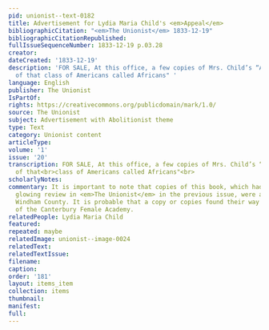 ```yaml
---
pid: unionist--text-0182
title: Advertisement for Lydia Maria Child's <em>Appeal</em>
bibliographicCitation: "<em>The Unionist</em> 1833-12-19"
bibliographicCitationRepublished: 
fullIssueSequenceNumber: 1833-12-19 p.03.28
creator: 
dateCreated: '1833-12-19'
description: 'FOR SALE, At this office, a few copies of Mrs. Child’s “Appeal in behalf
  of that class of Americans called Africans" '
language: English
publisher: The Unionist
IsPartOf: 
rights: https://creativecommons.org/publicdomain/mark/1.0/
source: The Unionist
subject: Advertisement with Abolitionist theme
type: Text
category: Unionist content
articleType: 
volume: '1'
issue: '20'
transcription: FOR SALE, At this office, a few copies of Mrs. Child’s “Appeal in behalf
  of that<br>class of Americans called Africans"<br>
scholarlyNotes: 
commentary: It is important to note that copies of this book, which had received a
  glowing review in <em>The Unionist</em> in the previous issue, were available in
  Windham County. It is probable that a copy or copies found their way into the schoolhouse
  of the Canterbury Female Academy.
relatedPeople: Lydia Maria Child
featured: 
repeated: maybe
relatedImage: unionist--image-0024
relatedText: 
relatedTextIssue: 
filename: 
caption: 
order: '181'
layout: items_item
collection: items
thumbnail: 
manifest: 
full: 
---
```

